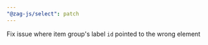 ```yaml
---
"@zag-js/select": patch
---
```


Fix issue where item group's label `id` pointed to the wrong element
